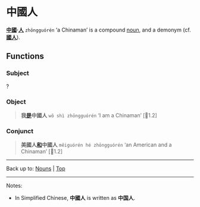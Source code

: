 # 中國人

**[中國](中國.md)·[人](人.md)** `zhōngguórén` ‘a Chinaman’ is a compound [noun](index.md), and a demonym (cf. **[國人](國人.md)**). 

## Functions

### Subject

?

### Object

> **我[是](../verbs/是.md)中國人** `wǒ shì zhōngguórén` ‘I am a Chinaman’ \[🦉1.2\]

### Conjunct

> **美國人[和](和.md)中國人** `měiguórén hé zhōngguórén` ‘an American and a Chinaman’ \[🦉1.2\]

----

Back up to: [Nouns](index.md) | [Top](../index.md)

----

Notes:
- In Simplified Chinese, **中國人** is written as **中国人**.
